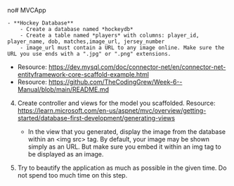 no# MVCApp


    - **Hockey Database**
        - Create a database named *hockeydb*
        - Create a table named *players* with columns: player_id, player_name, dob, matches,image_url, jersey_number
        - image_url must contain a URL to any image online. Make sure the URL you use ends with a ".jpg" or ".png" extensions.

   
   - Resource: https://dev.mysql.com/doc/connector-net/en/connector-net-entityframework-core-scaffold-example.html
   - Resource: https://github.com/TheCodingGrew/Week-6--Manual/blob/main/README.md
   
4. Create controller and views for the model you scaffolded.
   Resource: https://learn.microsoft.com/en-us/aspnet/mvc/overview/getting-started/database-first-development/generating-views
   - In the view that you generated, display the image from the database within an \<img src\> tag. By default, your image may be shown simply as an URL. But make sure you embed it within an img tag to be displayed as an image.
     
6. Try to beautify the application as much as possible in the given time. Do not spend too much time on this step. 
